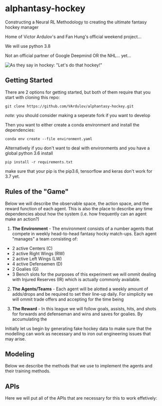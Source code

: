 # alphantasy-hockey
Constructing a Neural RL Methodology to creating the ultimate fantasy hockey manager

Home of Victor Ardulov's and Fan Hung's official weekend project...

We will use python 3.8

Not an official partner of Google Deepmind OR the NHL... yet...

![As they say in hockey: "Let's do that hockey!"](https://media.giphy.com/media/l2QDYW7wm9CsU7DHO/giphy.gif)

## Getting Started

There are 2 options for getting started, but both of them require that you start with cloning this repo:

```git clone https://github.com/VArdulov/alphantasy-hockey.git```

*note:* you should consider making a seperate fork if you want to develop

Then you want to either create a conda environment and install the dependencies:

```conda env create --file environment.yaml```

Alternatively if you don't want to deal with environments and you have a global python 3.6 install

```pip install -r requirements.txt``` 

make sure that your pip is the pip3.6, tensorflow and keras don't work for 3.7 yet.


## Rules of the "Game"

Below we will describe the observable space, the action space, and the reward function of each agent. This is also the place to describe any time dependencies about how the system (i.e. how frequently can an agent make an action?)

1. **The Environment** - The environment consists of a number agents that compete in weekly head-to-head fantasy hocky match-ups. Each agent "manages" a team consisting of:
  * 2 active Centers (C)
  * 2 active Right Wings (RW)
  * 2 active Left Wings (LW)
  * 4 active Defensemen (D)
  * 2 Goalies (G)
  * 3 Bench slots
 for the purposes of this experiment we will ommit dealing with Injured Reserves (IR) which is actually commonly available.
 
2. **The Agents/Teams** - Each agent will be alotted a weekly amount of adds/drops and be required to set their line-up daily. For simplicity we will ommit trade offers and accepting for the time being

3. **The Reward** - In this league we will follow goals, assists, hits, and shots for forwards and defenseman and wins and saves for goalies. By accumulating the 


Initially let us begin by generating fake hockey data to make sure that the modelling can work as necessary and to iron out engineering issues that may arise.

## Modeling

Below we describe the methods that we use to implement the agents and their training methods.

## APIs 

Here we will put all of the APIs that are necessary for this to work effetively:
